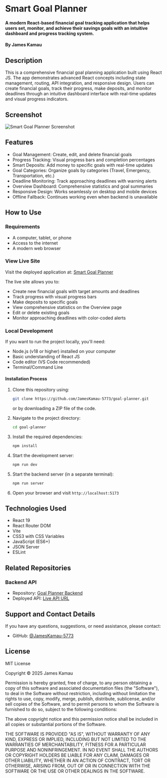 # Smart Goal Planner

#### A modern React-based financial goal tracking application that helps users set, monitor, and achieve their savings goals with an intuitive dashboard and progress tracking system.

#### By **James Kamau**

## Description

This is a comprehensive financial goal planning application built using React JS. The app demonstrates advanced React concepts including state management, routing, API integration, and responsive design. Users can create financial goals, track their progress, make deposits, and monitor deadlines through an intuitive dashboard interface with real-time updates and visual progress indicators.

## Screenshot

![Smart Goal Planner Screenshot](./src/assets/goal-planner-screenshot.png)

## Features

- Goal Management: Create, edit, and delete financial goals
- Progress Tracking: Visual progress bars and completion percentages
- Smart Deposits: Add money to specific goals with real-time updates
- Goal Categories: Organize goals by categories (Travel, Emergency, Transportation, etc.)
- Deadline Monitoring: Track approaching deadlines with warning alerts
- Overview Dashboard: Comprehensive statistics and goal summaries
- Responsive Design: Works seamlessly on desktop and mobile devices
- Offline Fallback: Continues working even when backend is unavailable

## How to Use

### Requirements

- A computer, tablet, or phone
- Access to the internet
- A modern web browser

### View Live Site

Visit the deployed application at: [Smart Goal Planner](https://your-netlify-url.netlify.app/)

The live site allows you to:

- Create new financial goals with target amounts and deadlines
- Track progress with visual progress bars
- Make deposits to specific goals
- View comprehensive statistics on the Overview page
- Edit or delete existing goals
- Monitor approaching deadlines with color-coded alerts

### Local Development

If you want to run the project locally, you'll need:

- Node.js (v18 or higher) installed on your computer
- Basic understanding of React JS
- Code editor (VS Code recommended)
- Terminal/Command Line

#### Installation Process

1. Clone this repository using:

   ```bash
   git clone https://github.com/JamesKamau-5773/goal-planner.git
   ```

   or by downloading a ZIP file of the code.

2. Navigate to the project directory:

   ```bash
   cd goal-planner
   ```

3. Install the required dependencies:

   ```bash
   npm install
   ```

4. Start the development server:

   ```bash
   npm run dev
   ```

5. Start the backend server (in a separate terminal):

   ```bash
   npm run server
   ```

6. Open your browser and visit `http://localhost:5173`

## Technologies Used

- React 19
- React Router DOM
- Vite
- CSS3 with CSS Variables
- JavaScript (ES6+)
- JSON Server
- ESLint

## Related Repositories

### Backend API

- Repository: [Goal Planner Backend](https://github.com/JamesKamau-5773/goal-planner-backend)
- Deployed API: [Live API URL](https://code-challange-phase-2-01.onrender.com)

## Support and Contact Details

If you have any questions, suggestions, or need assistance, please contact:

- GitHub: [@JamesKamau-5773](https://github.com/JamesKamau-5773)

## License

MIT License

Copyright &copy; 2025 James Kamau

Permission is hereby granted, free of charge, to any person obtaining a copy of this software and associated documentation files (the "Software"), to deal in the Software without restriction, including without limitation the rights to use, copy, modify, merge, publish, distribute, sublicense, and/or sell copies of the Software, and to permit persons to whom the Software is furnished to do so, subject to the following conditions:

The above copyright notice and this permission notice shall be included in all copies or substantial portions of the Software.

THE SOFTWARE IS PROVIDED "AS IS", WITHOUT WARRANTY OF ANY KIND, EXPRESS OR IMPLIED, INCLUDING BUT NOT LIMITED TO THE WARRANTIES OF MERCHANTABILITY, FITNESS FOR A PARTICULAR PURPOSE AND NONINFRINGEMENT. IN NO EVENT SHALL THE AUTHORS OR COPYRIGHT HOLDERS BE LIABLE FOR ANY CLAIM, DAMAGES OR OTHER LIABILITY, WHETHER IN AN ACTION OF CONTRACT, TORT OR OTHERWISE, ARISING FROM, OUT OF OR IN CONNECTION WITH THE SOFTWARE OR THE USE OR OTHER DEALINGS IN THE SOFTWARE.
